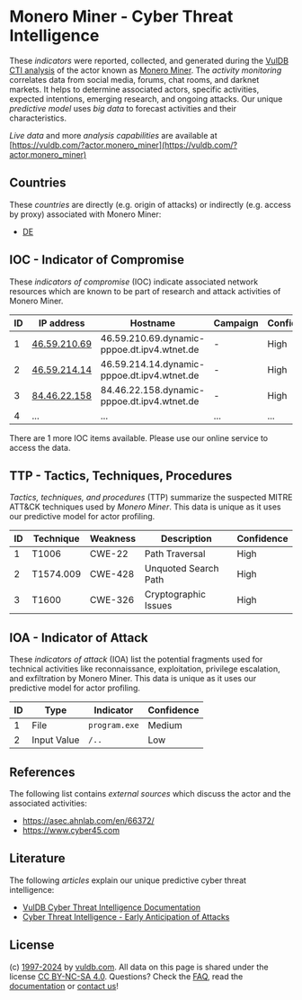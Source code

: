 # Monero Miner - Cyber Threat Intelligence

These _indicators_ were reported, collected, and generated during the [VulDB CTI analysis](https://vuldb.com/?kb.cti) of the actor known as [Monero Miner](https://vuldb.com/?actor.monero_miner). The _activity monitoring_ correlates data from social media, forums, chat rooms, and darknet markets. It helps to determine associated actors, specific activities, expected intentions, emerging research, and ongoing attacks. Our unique _predictive model_ uses _big data_ to forecast activities and their characteristics.

_Live data_ and more _analysis capabilities_ are available at [https://vuldb.com/?actor.monero_miner](https://vuldb.com/?actor.monero_miner)

## Countries

These _countries_ are directly (e.g. origin of attacks) or indirectly (e.g. access by proxy) associated with Monero Miner:

* [DE](https://vuldb.com/?country.de)

## IOC - Indicator of Compromise

These _indicators of compromise_ (IOC) indicate associated network resources which are known to be part of research and attack activities of Monero Miner.

ID | IP address | Hostname | Campaign | Confidence
-- | ---------- | -------- | -------- | ----------
1 | [46.59.210.69](https://vuldb.com/?ip.46.59.210.69) | 46.59.210.69.dynamic-pppoe.dt.ipv4.wtnet.de | - | High
2 | [46.59.214.14](https://vuldb.com/?ip.46.59.214.14) | 46.59.214.14.dynamic-pppoe.dt.ipv4.wtnet.de | - | High
3 | [84.46.22.158](https://vuldb.com/?ip.84.46.22.158) | 84.46.22.158.dynamic-pppoe.dt.ipv4.wtnet.de | - | High
4 | ... | ... | ... | ...

There are 1 more IOC items available. Please use our online service to access the data.

## TTP - Tactics, Techniques, Procedures

_Tactics, techniques, and procedures_ (TTP) summarize the suspected MITRE ATT&CK techniques used by _Monero Miner_. This data is unique as it uses our predictive model for actor profiling.

ID | Technique | Weakness | Description | Confidence
-- | --------- | -------- | ----------- | ----------
1 | T1006 | CWE-22 | Path Traversal | High
2 | T1574.009 | CWE-428 | Unquoted Search Path | High
3 | T1600 | CWE-326 | Cryptographic Issues | High

## IOA - Indicator of Attack

These _indicators of attack_ (IOA) list the potential fragments used for technical activities like reconnaissance, exploitation, privilege escalation, and exfiltration by Monero Miner. This data is unique as it uses our predictive model for actor profiling.

ID | Type | Indicator | Confidence
-- | ---- | --------- | ----------
1 | File | `program.exe` | Medium
2 | Input Value | `/..` | Low

## References

The following list contains _external sources_ which discuss the actor and the associated activities:

* https://asec.ahnlab.com/en/66372/
* https://www.cyber45.com

## Literature

The following _articles_ explain our unique predictive cyber threat intelligence:

* [VulDB Cyber Threat Intelligence Documentation](https://vuldb.com/?kb.cti)
* [Cyber Threat Intelligence - Early Anticipation of Attacks](https://www.scip.ch/en/?labs.20201022)

## License

(c) [1997-2024](https://vuldb.com/?kb.changelog) by [vuldb.com](https://vuldb.com/?kb.about). All data on this page is shared under the license [CC BY-NC-SA 4.0](https://creativecommons.org/licenses/by-nc-sa/4.0/). Questions? Check the [FAQ](https://vuldb.com/?kb.faq), read the [documentation](https://vuldb.com/?kb) or [contact us](https://vuldb.com/?contact)!
